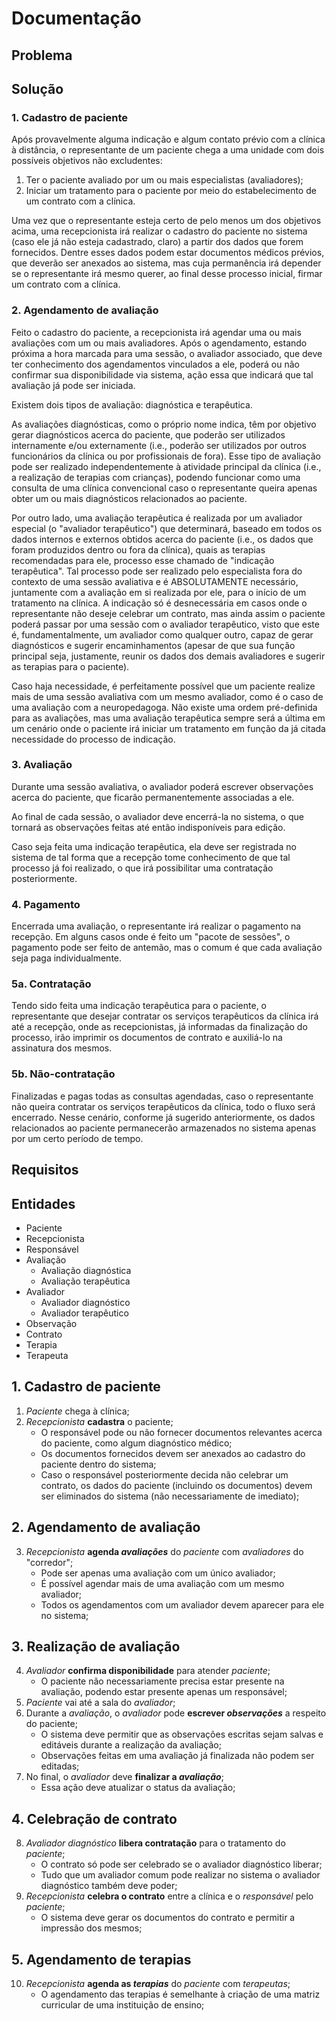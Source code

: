 # Documentação

## Problema

## Solução

### 1. Cadastro de paciente

Após provavelmente alguma indicação e algum contato prévio com a clínica à distância, o representante de um paciente chega a uma unidade com dois possíveis objetivos não excludentes:

1. Ter o paciente avaliado por um ou mais especialistas (avaliadores);
2. Iniciar um tratamento para o paciente por meio do estabelecimento de um contrato com a clínica.

Uma vez que o representante esteja certo de pelo menos um dos objetivos acima, uma recepcionista irá realizar o cadastro do paciente no sistema (caso ele já não esteja cadastrado, claro) a partir dos dados que forem fornecidos. Dentre esses dados podem estar documentos médicos prévios, que deverão ser anexados ao sistema, mas cuja permanência irá depender se o representante irá mesmo querer, ao final desse processo inicial, firmar um contrato com a clínica.

### 2. Agendamento de avaliação

Feito o cadastro do paciente, a recepcionista irá agendar uma ou mais avaliações com um ou mais avaliadores. Após o agendamento, estando próxima a hora marcada para uma sessão, o avaliador associado, que deve ter conhecimento dos agendamentos vinculados a ele, poderá ou não confirmar sua disponibilidade via sistema, ação essa que indicará que tal avaliação já pode ser iniciada.

Existem dois tipos de avaliação: diagnóstica e terapêutica.

As avaliações diagnósticas, como o próprio nome indica, têm por objetivo gerar diagnósticos acerca do paciente, que poderão ser utilizados internamente e/ou externamente (i.e., poderão ser utilizados por outros funcionários da clínica ou por profissionais de fora). Esse tipo de avaliação pode ser realizado independentemente à atividade principal da clínica (i.e., a realização de terapias com crianças), podendo funcionar como uma consulta de uma clínica convencional caso o representante queira apenas obter um ou mais diagnósticos relacionados ao paciente.

Por outro lado, uma avaliação terapêutica é realizada por um avaliador especial (o "avaliador terapêutico") que determinará, baseado em todos os dados internos e externos obtidos acerca do paciente (i.e., os dados que foram produzidos dentro ou fora da clínica), quais as terapias recomendadas para ele, processo esse chamado de "indicação terapêutica". Tal processo pode ser realizado pelo especialista fora do contexto de uma sessão avaliativa e é ABSOLUTAMENTE necessário, juntamente com a avaliação em si realizada por ele, para o início de um tratamento na clínica. A indicação só é desnecessária em casos onde o representante não deseje celebrar um contrato, mas ainda assim o paciente poderá passar por uma sessão com o avaliador terapêutico, visto que este é, fundamentalmente, um avaliador como qualquer outro, capaz de gerar diagnósticos e sugerir encaminhamentos (apesar de que sua função principal seja, justamente, reunir os dados dos demais avaliadores e sugerir as terapias para o paciente).

Caso haja necessidade, é perfeitamente possível que um paciente realize mais de uma sessão avaliativa com um mesmo avaliador, como é o caso de uma avaliação com a neuropedagoga. Não existe uma ordem pré-definida para as avaliações, mas uma avaliação terapêutica sempre será a última em um cenário onde o paciente irá iniciar um tratamento em função da já citada necessidade do processo de indicação.

### 3. Avaliação

Durante uma sessão avaliativa, o avaliador poderá escrever observações acerca do paciente, que ficarão permanentemente associadas a ele.

Ao final de cada sessão, o avaliador deve encerrá-la no sistema, o que tornará as observações feitas até então indisponíveis para edição.

Caso seja feita uma indicação terapêutica, ela deve ser registrada no sistema de tal forma que a recepção tome conhecimento de que tal processo já foi realizado, o que irá possibilitar uma contratação posteriormente.

### 4. Pagamento

Encerrada uma avaliação, o representante irá realizar o pagamento na recepção. Em alguns casos onde é feito um "pacote de sessões", o pagamento pode ser feito de antemão, mas o comum é que cada avaliação seja paga individualmente.

### 5a. Contratação

Tendo sido feita uma indicação terapêutica para o paciente, o representante que desejar contratar os serviços terapêuticos da clínica irá até a recepção, onde as recepcionistas, já informadas da finalização do processo, irão imprimir os documentos de contrato e auxiliá-lo na assinatura dos mesmos.

### 5b. Não-contratação

Finalizadas e pagas todas as consultas agendadas, caso o representante não queira contratar os serviços terapêuticos da clínica, todo o fluxo será encerrado. Nesse cenário, conforme já sugerido anteriormente, os dados relacionados ao paciente permanecerão armazenados no sistema apenas por um certo período de tempo.

## Requisitos

## Entidades

- Paciente
- Recepcionista
- Responsável
- Avaliação
  - Avaliação diagnóstica
  - Avaliação terapêutica
- Avaliador
  - Avaliador diagnóstico
  - Avaliador terapêutico
- Observação
- Contrato
- Terapia
- Terapeuta

## 1. Cadastro de paciente

1. *Paciente* chega à clínica;
2. *Recepcionista* **cadastra** o paciente;
    - O responsável pode ou não fornecer documentos relevantes acerca do paciente, como algum diagnóstico médico;
    - Os documentos fornecidos devem ser anexados ao cadastro do paciente dentro do sistema;
    - Caso o responsável posteriormente decida não celebrar um contrato, os dados do paciente (incluindo os documentos) devem ser eliminados do sistema (não necessariamente de imediato);

## 2. Agendamento de avaliação

3. *Recepcionista* **agenda *avaliações*** do *paciente* com *avaliadores* do "corredor";
    - Pode ser apenas uma avaliação com um único avaliador;
    - É possível agendar mais de uma avaliação com um mesmo avaliador;
    - Todos os agendamentos com um avaliador devem aparecer para ele no sistema;

## 3. Realização de avaliação

4. *Avaliador* **confirma disponibilidade** para atender *paciente*;
    - O paciente não necessariamente precisa estar presente na avaliação, podendo estar presente apenas um responsável;
5. *Paciente* vai até a sala do *avaliador*;
6. Durante a *avaliação*, o *avaliador* pode **escrever *observações*** a respeito do paciente;
    - O sistema deve permitir que as observações escritas sejam salvas e editáveis durante a realização da avaliação;
    - Observações feitas em uma avaliação já finalizada não podem ser editadas;
7. No final, o *avaliador* deve **finalizar a *avaliação***;
    - Essa ação deve atualizar o status da avaliação;

## 4. Celebração de contrato

8. *Avaliador diagnóstico* **libera contratação** para o tratamento do *paciente*;
    - O contrato só pode ser celebrado se o avaliador diagnóstico liberar;
    - Tudo que um avaliador comum pode realizar no sistema o avaliador diagnóstico também deve poder;
9. *Recepcionista* **celebra o contrato** entre a clínica e o *responsável* pelo *paciente*;
    - O sistema deve gerar os documentos do contrato e permitir a impressão dos mesmos;

## 5. Agendamento de terapias

10. *Recepcionista* **agenda as *terapias*** do *paciente* com *terapeutas*;
    - O agendamento das terapias é semelhante à criação de uma matriz curricular de uma instituição de ensino;
